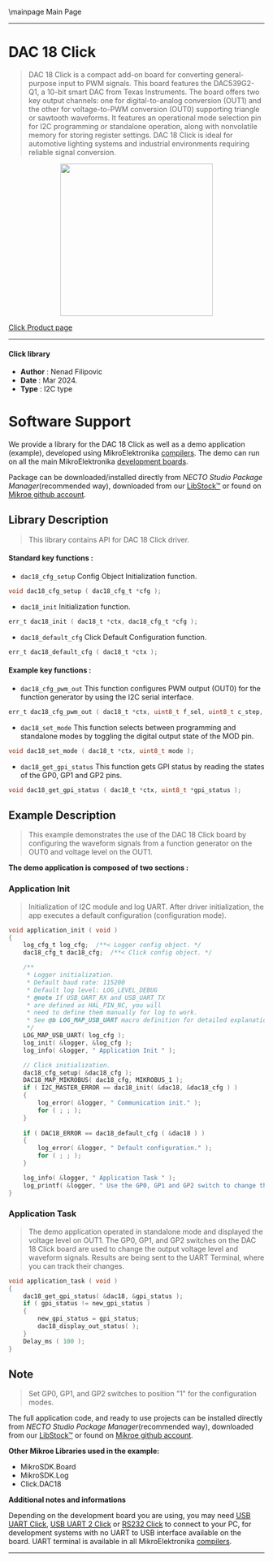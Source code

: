 \mainpage Main Page

---
# DAC 18 Click

> DAC 18 Click is a compact add-on board for converting general-purpose input to PWM signals. This board features the DAC539G2-Q1, a 10-bit smart DAC from Texas Instruments. The board offers two key output channels: one for digital-to-analog conversion (OUT1) and the other for voltage-to-PWM conversion (OUT0) supporting triangle or sawtooth waveforms. It features an operational mode selection pin for I2C programming or standalone operation, along with nonvolatile memory for storing register settings. DAC 18 Click is ideal for automotive lighting systems and industrial environments requiring reliable signal conversion.

<p align="center">
  <img src="https://download.mikroe.com/images/click_for_ide/dac18_click.png" height=300px>
</p>

[Click Product page](https://www.mikroe.com/dac-18-click)

---


#### Click library

- **Author**        : Nenad Filipovic
- **Date**          : Mar 2024.
- **Type**          : I2C type


# Software Support

We provide a library for the DAC 18 Click
as well as a demo application (example), developed using MikroElektronika
[compilers](https://www.mikroe.com/necto-studio).
The demo can run on all the main MikroElektronika [development boards](https://www.mikroe.com/development-boards).

Package can be downloaded/installed directly from *NECTO Studio Package Manager*(recommended way), downloaded from our [LibStock&trade;](https://libstock.mikroe.com) or found on [Mikroe github account](https://github.com/MikroElektronika/mikrosdk_click_v2/tree/master/clicks).

## Library Description

> This library contains API for DAC 18 Click driver.

#### Standard key functions :

- `dac18_cfg_setup` Config Object Initialization function.
```c
void dac18_cfg_setup ( dac18_cfg_t *cfg );
```

- `dac18_init` Initialization function.
```c
err_t dac18_init ( dac18_t *ctx, dac18_cfg_t *cfg );
```

- `dac18_default_cfg` Click Default Configuration function.
```c
err_t dac18_default_cfg ( dac18_t *ctx );
```

#### Example key functions :

- `dac18_cfg_pwm_out` This function configures PWM output (OUT0) for the function generator by using the I2C serial interface.
```c
err_t dac18_cfg_pwm_out ( dac18_t *ctx, uint8_t f_sel, uint8_t c_step, uint8_t t_step );
```

- `dac18_set_mode` This function selects between programming and standalone modes by toggling the digital output state of the MOD pin.
```c
void dac18_set_mode ( dac18_t *ctx, uint8_t mode );
```

- `dac18_get_gpi_status` This function gets GPI status by reading the states of the GP0, GP1 and GP2 pins.
```c
void dac18_get_gpi_status ( dac18_t *ctx, uint8_t *gpi_status );
```

## Example Description

> This example demonstrates the use of the DAC 18 Click board 
> by configuring the waveform signals from a function generator on the OUT0 
> and voltage level on the OUT1.

**The demo application is composed of two sections :**

### Application Init

> Initialization of I2C module and log UART.
> After driver initialization, the app executes a default configuration (configuration mode).

```c
void application_init ( void ) 
{
    log_cfg_t log_cfg;  /**< Logger config object. */
    dac18_cfg_t dac18_cfg;  /**< Click config object. */

    /** 
     * Logger initialization.
     * Default baud rate: 115200
     * Default log level: LOG_LEVEL_DEBUG
     * @note If USB_UART_RX and USB_UART_TX 
     * are defined as HAL_PIN_NC, you will 
     * need to define them manually for log to work. 
     * See @b LOG_MAP_USB_UART macro definition for detailed explanation.
     */
    LOG_MAP_USB_UART( log_cfg );
    log_init( &logger, &log_cfg );
    log_info( &logger, " Application Init " );

    // Click initialization.
    dac18_cfg_setup( &dac18_cfg );
    DAC18_MAP_MIKROBUS( dac18_cfg, MIKROBUS_1 );
    if ( I2C_MASTER_ERROR == dac18_init( &dac18, &dac18_cfg ) ) 
    {
        log_error( &logger, " Communication init." );
        for ( ; ; );
    }
    
    if ( DAC18_ERROR == dac18_default_cfg ( &dac18 ) )
    {
        log_error( &logger, " Default configuration." );
        for ( ; ; );
    }

    log_info( &logger, " Application Task " );
    log_printf( &logger, " Use the GP0, GP1 and GP2 switch to change the outputs\r\n\n" );
}
```

### Application Task

> The demo application operated in standalone mode and displayed the voltage level on OUT1.
> The GP0, GP1, and GP2 switches on the DAC 18 Click board 
> are used to change the output voltage level and waveform signals.
> Results are being sent to the UART Terminal, where you can track their changes.

```c
void application_task ( void ) 
{
    dac18_get_gpi_status( &dac18, &gpi_status );
    if ( gpi_status != new_gpi_status )
    {
        new_gpi_status = gpi_status;
        dac18_display_out_status( );
    }
    Delay_ms ( 100 );
}
```

## Note

> Set GP0, GP1, and GP2 switches to position "1" for the configuration modes.

The full application code, and ready to use projects can be installed directly from *NECTO Studio Package Manager*(recommended way), downloaded from our [LibStock&trade;](https://libstock.mikroe.com) or found on [Mikroe github account](https://github.com/MikroElektronika/mikrosdk_click_v2/tree/master/clicks).

**Other Mikroe Libraries used in the example:**

- MikroSDK.Board
- MikroSDK.Log
- Click.DAC18

**Additional notes and informations**

Depending on the development board you are using, you may need
[USB UART Click](https://www.mikroe.com/usb-uart-click),
[USB UART 2 Click](https://www.mikroe.com/usb-uart-2-click) or
[RS232 Click](https://www.mikroe.com/rs232-click) to connect to your PC, for
development systems with no UART to USB interface available on the board. UART
terminal is available in all MikroElektronika
[compilers](https://shop.mikroe.com/compilers).

---
